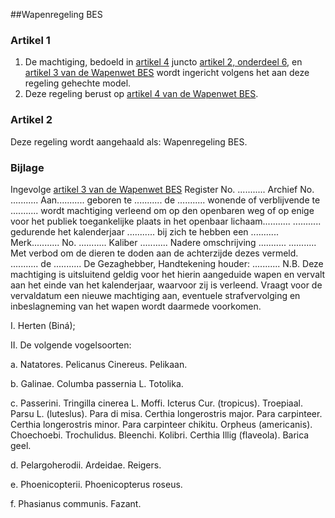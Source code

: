 <meta http-equiv='Content-Type' content='text/html; charset=utf-8' />

##Wapenregeling BES

### Artikel  1  

1.  De machtiging, bedoeld in [artikel 4](../../../../wet-BES/wapenwet/bes/BWBR0028756/README.md) juncto [artikel 2, onderdeel 6](../../../../wet-BES/wapenwet/bes/BWBR0028756/README.md), en [artikel 3 van de Wapenwet BES](../../../../wet-BES/wapenwet/bes/BWBR0028756/README.md) wordt ingericht volgens het aan deze regeling gehechte model.   
2.  Deze regeling berust op [artikel 4 van de Wapenwet BES](../../../../wet-BES/wapenwet/bes/BWBR0028756/README.md).   

### Artikel  2  

Deze regeling wordt aangehaald als: Wapenregeling BES.  

### Bijlage  

Ingevolge [artikel 3 van de Wapenwet BES](../../../../wet-BES/wapenwet/bes/BWBR0028756/README.md) Register No. ........... Archief No. ........... Aan........... geboren te ........... de ........... wonende of verblijvende te ........... wordt machtiging verleend om op den openbaren weg of op enige voor het publiek toegankelijke plaats in het openbaar lichaam........... ........... gedurende het kalenderjaar ........... bij zich te hebben een ........... Merk........... No. ........... Kaliber ........... Nadere omschrijving ........... ........... Met verbod om de dieren te doden aan de achterzijde dezes vermeld. ........... de ........... De Gezaghebber, Handtekening houder: ........... N.B. Deze machtiging is uitsluitend geldig voor het hierin aangeduide wapen en vervalt aan het einde van het kalenderjaar, waarvoor zij is verleend. Vraagt voor de vervaldatum een nieuwe machtiging aan, eventuele strafvervolging en inbeslagneming van het wapen wordt daarmede voorkomen. 

I. Herten (Biná);  

II. De volgende vogelsoorten: 

a. Natatores. Pelicanus Cinereus. Pelikaan.  

b. Galinae. Columba passernia L. Totolika.  

c. Passerini. Tringilla cinerea L. Moffi. Icterus Cur. (tropicus). Troepiaal. Parsu L. (luteslus). Para di misa. Certhia longerostris major. Para carpinteer. Certhia longerostris minor. Para carpinteer chikitu. Orpheus (americanis). Choechoebi. Trochulidus. Bleenchi. Kolibri. Certhia Illig (flaveola). Barica geel.    

d. Pelargoherodii. Ardeidae. Reigers.  

e. Phoenicopterii. Phoenicopterus roseus.  

f. Phasianus communis. Fazant.   
